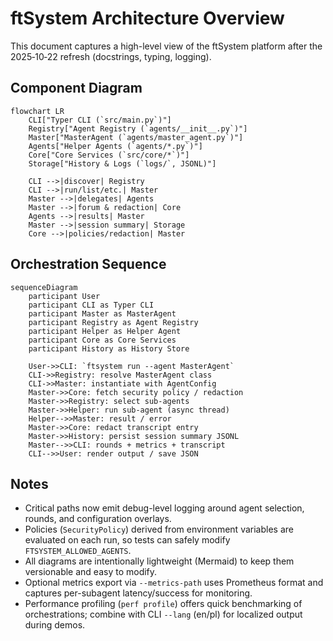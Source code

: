 # ftSystem Architecture Overview

This document captures a high-level view of the ftSystem platform after the 2025‑10‑22 refresh (docstrings, typing, logging).

## Component Diagram

```mermaid
flowchart LR
    CLI["Typer CLI (`src/main.py`)"]
    Registry["Agent Registry (`agents/__init__.py`)"]
    Master["MasterAgent (`agents/master_agent.py`)"]
    Agents["Helper Agents (`agents/*.py`)"]
    Core["Core Services (`src/core/*`)"]
    Storage["History & Logs (`logs/`, JSONL)"]

    CLI -->|discover| Registry
    CLI -->|run/list/etc.| Master
    Master -->|delegates| Agents
    Master -->|forum & redaction| Core
    Agents -->|results| Master
    Master -->|session summary| Storage
    Core -->|policies/redaction| Master
```

## Orchestration Sequence

```mermaid
sequenceDiagram
    participant User
    participant CLI as Typer CLI
    participant Master as MasterAgent
    participant Registry as Agent Registry
    participant Helper as Helper Agent
    participant Core as Core Services
    participant History as History Store

    User->>CLI: `ftsystem run --agent MasterAgent`
    CLI->>Registry: resolve MasterAgent class
    CLI->>Master: instantiate with AgentConfig
    Master->>Core: fetch security policy / redaction
    Master->>Registry: select sub-agents
    Master->>Helper: run sub-agent (async thread)
    Helper-->>Master: result / error
    Master->>Core: redact transcript entry
    Master->>History: persist session summary JSONL
    Master-->>CLI: rounds + metrics + transcript
    CLI-->>User: render output / save JSON
```

## Notes

- Critical paths now emit debug-level logging around agent selection, rounds, and configuration overlays.
- Policies (`SecurityPolicy`) derived from environment variables are evaluated on each run, so tests can safely modify `FTSYSTEM_ALLOWED_AGENTS`.
- All diagrams are intentionally lightweight (Mermaid) to keep them versionable and easy to modify.
- Optional metrics export via `--metrics-path` uses Prometheus format and captures per-subagent latency/success for monitoring.
- Performance profiling (`perf profile`) offers quick benchmarking of orchestrations; combine with CLI `--lang` (en/pl) for localized output during demos.

